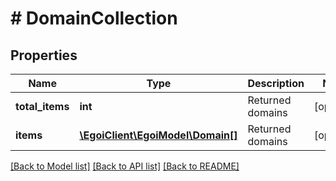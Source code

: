 # # DomainCollection

## Properties

Name | Type | Description | Notes
------------ | ------------- | ------------- | -------------
**total_items** | **int** | Returned domains | [optional]
**items** | [**\EgoiClient\EgoiModel\Domain[]**](Domain.md) | Returned domains | [optional]

[[Back to Model list]](../../README.md#models) [[Back to API list]](../../README.md#endpoints) [[Back to README]](../../README.md)
